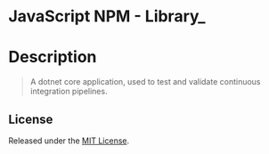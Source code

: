 # JavaScript NPM - Library_

# Description

> A dotnet core application, used to test and validate continuous integration pipelines.

## License

Released under the [MIT License](./LICENSE).
